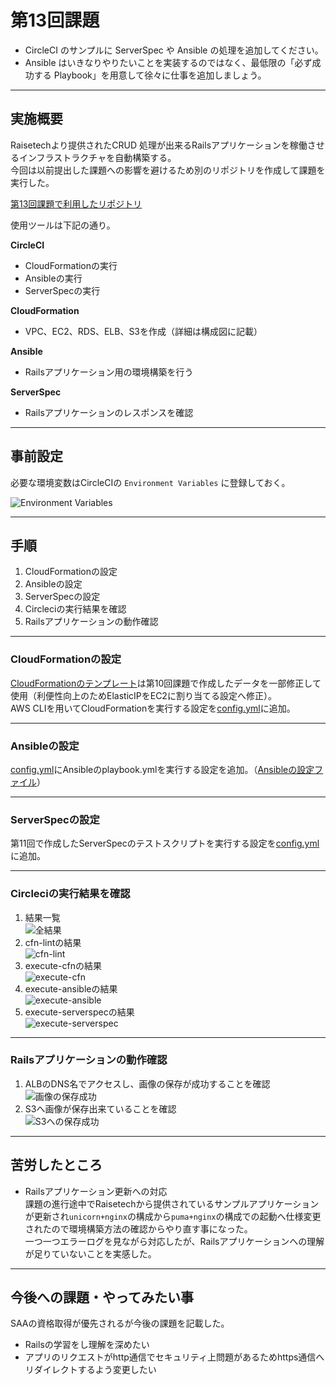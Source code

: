 # 第13回課題

- CircleCI のサンプルに ServerSpec や Ansible の処理を追加してください。
- Ansible はいきなりやりたいことを実装するのではなく、最低限の「必ず成功する Playbook」を用意して徐々に仕事を追加しましょう。

---

## 実施概要

Raisetechより提供されたCRUD 処理が出来るRailsアプリケーションを稼働させるインフラストラクチャを自動構築する。  
今回は以前提出した課題への影響を避けるため別のリポジトリを作成して課題を実行した。

[第13回課題で利用したリポジトリ](URL "https://github.com/m-iws/circleci")

使用ツールは下記の通り。

**CircleCI**  

- CloudFormationの実行  
- Ansibleの実行
- ServerSpecの実行

**CloudFormation** 

- VPC、EC2、RDS、ELB、S3を作成（詳細は構成図に記載）

**Ansible**

- Railsアプリケーション用の環境構築を行う

**ServerSpec**

- Railsアプリケーションのレスポンスを確認

---

## 事前設定
必要な環境変数はCircleCIの `Environment Variables` に登録しておく。 

![Environment Variables](l13/01.png)

---

## 手順

1. CloudFormationの設定
2. Ansibleの設定
3. ServerSpecの設定
4. Circleciの実行結果を確認
5. Railsアプリケーションの動作確認

---

### CloudFormationの設定

[CloudFormationのテンプレート](lecture13/cloudformation/)は第10回課題で作成したデータを一部修正して使用（利便性向上のためElasticIPをEC2に割り当てる設定へ修正）。<br>
AWS CLIを用いてCloudFormationを実行する設定を[config.yml](lecture13/.circleci/config.yml)に追加。  

---

### Ansibleの設定
[config.yml](lecture13/.circleci/config.yml)にAnsibleのplaybook.ymlを実行する設定を追加。（[Ansibleの設定ファイル](lecture13/ansible)）

---

### ServerSpecの設定

第11回で作成したServerSpecのテストスクリプトを実行する設定を[config.yml](lecture13/.circleci/config.yml)に追加。

---

### Circleciの実行結果を確認

1. 結果一覧<br>![全結果](l13/02.png)
2. cfn-lintの結果<br>![cfn-lint](l13/03.png)
3. execute-cfnの結果<br>![execute-cfn](l13/04.png)
4. execute-ansibleの結果<br>![execute-ansible](l13/05.png)
5. execute-serverspecの結果<br>![execute-serverspec](l13/06.png)

---

### Railsアプリケーションの動作確認

1. ALBのDNS名でアクセスし、画像の保存が成功することを確認<br>![画像の保存成功](l13/07.png)
2. S3へ画像が保存出来ていることを確認<br>![S3への保存成功](l13/08.png)

---

## 苦労したところ

- Railsアプリケーション更新への対応<br>
課題の進行途中でRaisetechから提供されているサンプルアプリケーションが更新され`unicorn+nginx`の構成から`puma+nginx`の構成での起動へ仕様変更されたので環境構築方法の確認からやり直す事になった。<br>
一つ一つエラーログを見ながら対応したが、Railsアプリケーションへの理解が足りていないことを実感した。

---

## 今後への課題・やってみたい事
SAAの資格取得が優先されるが今後の課題を記載した。
- Railsの学習をし理解を深めたい
- アプリのリクエストがhttp通信でセキュリティ上問題があるためhttps通信へリダイレクトするよう変更したい

